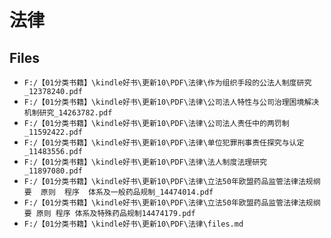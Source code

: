 # 法律

## Files

- `F:/【01分类书籍】\kindle好书\更新10\PDF\法律\作为组织手段的公法人制度研究_12378240.pdf`
- `F:/【01分类书籍】\kindle好书\更新10\PDF\法律\公司法人特性与公司治理困境解决机制研究_14263782.pdf`
- `F:/【01分类书籍】\kindle好书\更新10\PDF\法律\公司法人责任中的两罚制_11592422.pdf`
- `F:/【01分类书籍】\kindle好书\更新10\PDF\法律\单位犯罪刑事责任探究与认定_11483556.pdf`
- `F:/【01分类书籍】\kindle好书\更新10\PDF\法律\法人制度法理研究_11897080.pdf`
- `F:/【01分类书籍】\kindle好书\更新10\PDF\法律\立法50年欧盟药品监管法律法规纲要  原则  程序  体系及一般药品规制_14474014.pdf`
- `F:/【01分类书籍】\kindle好书\更新10\PDF\法律\立法50年欧盟药品监管法律法规纲要 原则 程序 体系及特殊药品规制14474179.pdf`
- `F:/【01分类书籍】\kindle好书\更新10\PDF\法律\files.md`
